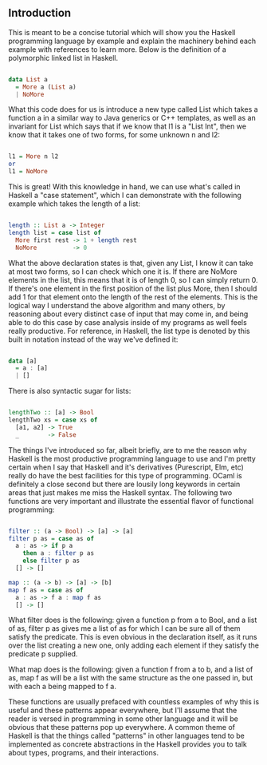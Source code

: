 ## Introduction

This is meant to be a concise tutorial which will show you the Haskell programming language
by example and explain the machinery behind each example with references to learn more. Below
is the definition of a polymorphic linked list in Haskell.

```Haskell

data List a 
  = More a (List a)
  | NoMore

```

What this code does for us is introduce a new type called List which takes a function a in a
similar way to Java generics or C++ templates, as well as an invariant for List which says that 
if we know that l1 is a "List Int", then we know that it takes one of two forms, for some unknown n
and l2:

```Haskell

l1 = More n l2
or
l1 = NoMore

```

This is great! With this knowledge in hand, we can use what's called in Haskell a "case statement",
which I can demonstrate with the following example which takes the length of a list:

```Haskell

length :: List a -> Integer
length list = case list of
  More first rest -> 1 + length rest
  NoMore          -> 0

```

What the above declaration states is that, given any List, I know it can take at most two forms, so
I can check which one it is. If there are NoMore elements in the list, this means that it is of
length 0, so I can simply return 0. If there's one element in the first position of the list plus 
More, then I should add 1 for that element onto the length of the rest of the elements. 
This is the logical way I understand the above algorithm and many others, by reasoning about every
distinct case of input that may come in, and being able to do this case by case analysis inside of 
my programs as well feels really productive. For reference, in Haskell, the list type is denoted
by this built in notation instead of the way we've defined it:

```Haskell

data [a] 
  = a : [a]
  | []

```
There is also syntactic sugar for lists:

```Haskell

lengthTwo :: [a] -> Bool
lengthTwo xs = case xs of
  [a1, a2] -> True
  _        -> False

```

The things I've introduced so far, albeit briefly, are to me the reason why Haskell is the most
productive programming language to use and I'm pretty certain when I say that Haskell and it's derivatives (Purescript, Elm, etc) really do have the best facilities for this type of programming. OCaml is definitely a close second but there are lousily long keywords in certain areas that just makes me miss the Haskell syntax. The following two functions are very important and illustrate the essential flavor of functional programming:

```Haskell

filter :: (a -> Bool) -> [a] -> [a]
filter p as = case as of
  a : as -> if p a 
    then a : filter p as 
    else filter p as
  [] -> []

map :: (a -> b) -> [a] -> [b]
map f as = case as of
  a : as -> f a : map f as
  [] -> []

```

What filter does is the following: given a function p from a to Bool, and a list of as, filter p as
gives me a list of as for which I can be sure all of them satisfy the predicate. This is even obvious in the declaration itself, as it runs over the list creating a new one, only adding each element if they satisfy the predicate p supplied. 

What map does is the following: given a function f from a to b, and a list of as, map f as will be a list with the same structure as the one passed in, but with each a being mapped to f a. 

These functions are usually prefaced with countless examples of why this is useful and these patterns appear everywhere, but I'll assume that the reader is versed in programming in some other language and it will be obvious that these patterns pop up everywhere. A common theme of Haskell is that the things called "patterns" in other languages tend to be implemented as concrete abstractions in the Haskell provides you to talk about types, programs, and their interactions.

